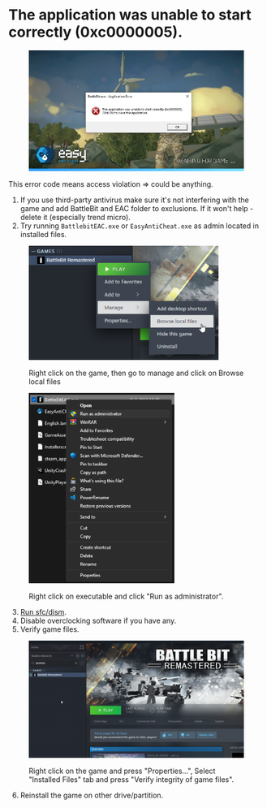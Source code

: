 # The application was unable to start correctly (0xc0000005).

<figure><img src="../.gitbook/assets/N8Zyr47.jpg" alt=""><figcaption></figcaption></figure>

This error code means access violation => could be anything.

1. If you use third-party antivirus make sure it's not interfering with the game and add BattleBit and EAC folder to exclusions. If it won't help - delete it (especially trend micro).
2. Try running `BattlebitEAC.exe` or `EasyAntiCheat.exe` as admin located in installed files.

<figure><img src="../.gitbook/assets/zYfwjwu.png" alt="" width="374"><figcaption><p>Right click on the game, then go to manage and click on Browse local files</p></figcaption></figure>

<figure><img src="../.gitbook/assets/runasadmin.png" alt="" width="287"><figcaption><p>Right click on executable and click "Run as administrator".</p></figcaption></figure>

3. [Run sfc/dism](../other/running-sfc-dism.md).
4. Disable overclocking software if you have any.
5. Verify game files.

<figure><img src="../.gitbook/assets/BBR_Validation (1).gif" alt="" width="563"><figcaption><p>Right click on the game and press "Properties...", Select "Installed Files" tab and press "Verify integrity of game files".</p></figcaption></figure>

6. Reinstall the game on other drive/partition.
